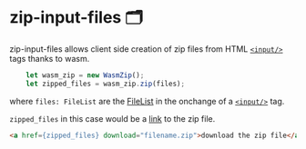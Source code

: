 # zip-input-files 🗂
zip-input-files allows client side creation of zip files from HTML [`<input/>`](https://developer.mozilla.org/en-US/docs/Web/HTML/Element/input) tags thanks to wasm.
```js
    let wasm_zip = new WasmZip();
    let zipped_files = wasm_zip.zip(files);

```
where `files: FileList` are the [FileList](https://developer.mozilla.org/en-US/docs/Web/API/FileList) in the onchange of a [`<input/>`](https://developer.mozilla.org/en-US/docs/Web/HTML/Element/input) tag.


`zipped_files` in this case would be a [link](https://developer.mozilla.org/en-US/docs/Web/API/URL/URL) to the zip file.
```html
<a href={zipped_files} download="filename.zip">download the zip file</a>
```

